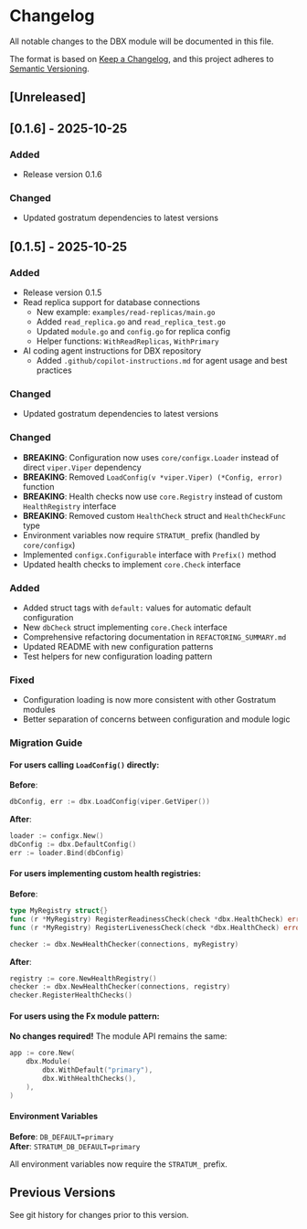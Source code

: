 # Changelog

All notable changes to the DBX module will be documented in this file.

The format is based on [Keep a Changelog](https://keepachangelog.com/en/1.0.0/),
and this project adheres to [Semantic Versioning](https://semver.org/spec/v2.0.0.html).

## [Unreleased]


## [0.1.6] - 2025-10-25

### Added
- Release version 0.1.6

### Changed
- Updated gostratum dependencies to latest versions



## [0.1.5] - 2025-10-25

### Added
- Release version 0.1.5
- Read replica support for database connections
    - New example: `examples/read-replicas/main.go`
    - Added `read_replica.go` and `read_replica_test.go`
    - Updated `module.go` and `config.go` for replica config
    - Helper functions: `WithReadReplicas`, `WithPrimary`
- AI coding agent instructions for DBX repository
    - Added `.github/copilot-instructions.md` for agent usage and best practices

### Changed
- Updated gostratum dependencies to latest versions


### Changed
- **BREAKING**: Configuration now uses `core/configx.Loader` instead of direct `viper.Viper` dependency
- **BREAKING**: Removed `LoadConfig(v *viper.Viper) (*Config, error)` function
- **BREAKING**: Health checks now use `core.Registry` instead of custom `HealthRegistry` interface
- **BREAKING**: Removed custom `HealthCheck` struct and `HealthCheckFunc` type
- Environment variables now require `STRATUM_` prefix (handled by `core/configx`)
- Implemented `configx.Configurable` interface with `Prefix()` method
- Updated health checks to implement `core.Check` interface

### Added
- Added struct tags with `default:` values for automatic default configuration
- New `dbCheck` struct implementing `core.Check` interface
- Comprehensive refactoring documentation in `REFACTORING_SUMMARY.md`
- Updated README with new configuration patterns
- Test helpers for new configuration loading pattern

### Fixed
- Configuration loading is now more consistent with other Gostratum modules
- Better separation of concerns between configuration and module logic

### Migration Guide

#### For users calling `LoadConfig()` directly:

**Before**:
```go
dbConfig, err := dbx.LoadConfig(viper.GetViper())
```

**After**:
```go
loader := configx.New()
dbConfig := dbx.DefaultConfig()
err := loader.Bind(dbConfig)
```

#### For users implementing custom health registries:

**Before**:
```go
type MyRegistry struct{}
func (r *MyRegistry) RegisterReadinessCheck(check *dbx.HealthCheck) error { ... }
func (r *MyRegistry) RegisterLivenessCheck(check *dbx.HealthCheck) error { ... }

checker := dbx.NewHealthChecker(connections, myRegistry)
```

**After**:
```go
registry := core.NewHealthRegistry()
checker := dbx.NewHealthChecker(connections, registry)
checker.RegisterHealthChecks()
```

#### For users using the Fx module pattern:

**No changes required!** The module API remains the same:
```go
app := core.New(
    dbx.Module(
        dbx.WithDefault("primary"),
        dbx.WithHealthChecks(),
    ),
)
```

#### Environment Variables

**Before**: `DB_DEFAULT=primary`  
**After**: `STRATUM_DB_DEFAULT=primary`

All environment variables now require the `STRATUM_` prefix.

## Previous Versions

See git history for changes prior to this version.
